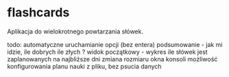 # flashcards
Aplikacja do wielokrotnego powtarzania słówek.

todo:
automatyczne uruchamianie opcji (bez entera)
podsumowanie - jak mi idzie, ile dobrych ile złych
? widok początkowy - wykres ile słówek jest zaplanowanych na najbliższe dni
zmiana rozmiaru okna konsoli
możliwość konfigurowania planu nauki z pliku, bez psucia danych
